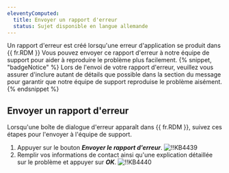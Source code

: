 ```yaml
---
eleventyComputed:
  title: Envoyer un rapport d'erreur
  status: Sujet disponible en langue allemande
---
```

Un rapport d'erreur est créé lorsqu'une erreur d'application se produit dans {{ fr.RDM }} Vous pouvez envoyer ce rapport d'erreur à notre équipe de support pour aider à reproduire le problème plus facilement.
{% snippet, "badgeNotice" %}
Lors de l'envoi de votre rapport d'erreur, veuillez vous assurer d'inclure autant de détails que possible dans la section du message pour garantir que notre équipe de support reproduise le problème aisément.
{% endsnippet %}

## Envoyer un rapport d'erreur
Lorsqu'une boîte de dialogue d'erreur apparaît dans {{ fr.RDM }}, suivez ces étapes pour l'envoyer à l'équipe de support.
1. Appuyer sur le bouton ***Envoyer le rapport d'erreur***.
![!!KB4439](https://cdnweb.devolutions.net/docs/docs_en_kb_KB4439.png)
1. Remplir vos informations de contact ainsi qu'une explication détaillée sur le problème et appuyer sur ***OK***.
![!!KB4440](https://cdnweb.devolutions.net/docs/docs_en_kb_KB4440.png)
